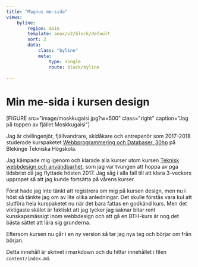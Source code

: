 ```yaml
---
title: "Magnus me-sida"
views:
    byline:
        region: main
        template: anax/v2/block/default
        sort: 2
        data:
            class: "byline"
            meta:
                type: single
                route: block/byline

---
```


Min me-sida i kursen design
=========================

[FIGURE src="image/moskkugaisi.jpg?w=500" class="right" caption="Jag på toppen av fjället Moskkugaisi"]

Jag är civilingenjör, fjällvandrare, skidåkare och entrepenör som 2017-2018 studerade kurspaketet [Webbprogrammering och Databaser, 30hp](https://dbwebb.se/utbildning/webbprogrammering-och-databaser-30hp) på Blekinge Tekniska Högskola.

Jag kämpade mig igenom och klarade alla kurser utom kursen [Teknisk webbdesign och användbarhet](https://dbwebb.se/kurser/design-v2), som jag var tvungen att hoppa av pga tidsbrist då jag flyttade hösten 2017. Jag såg i alla fall till att klara 3-veckors uppropet så att jag kunde fortsätta på vårens kurser.

Först hade jag inte tänkt att registrera om mig på kursen design, men nu i höst så tänkte jag om av lite olika anledningar. Det skulle förstås vara kul att slutföra hela kurspaketet nu när det bara fattas en godkänd kurs. Men det viktigaste skälet är faktiskt att jag tycker jag saknar bitar rent kunskapsmässigt inom webbdesign och att gå en BTH-kurs är nog det bästa sättet att lära sig grunderna.

Eftersom kursen nu går i en ny version så tar jag nya tag och börjar om från början.

Detta innehåll är skrivet i markdown och du hittar innehållet i filen `content/index.md`.
